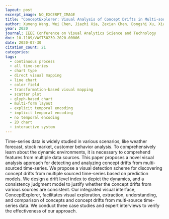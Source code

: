 ```yaml
---
layout: post
excerpt_image: NO_EXCERPT_IMAGE
title: "ConceptExplorer: Visual Analysis of Concept Drifts in Multi-source Time-series Data"
author: Xumeng Wang, Wei Chen, Jiazhi Xia, Zexian Chen, Dongshi Xu, Xiangyang Wu, Mingliang Xu & Tobias Schreck
year: 2020
journal: IEEE Conference on Visual Analytics Science and Technology
doi: 10.1109/VAST50239.2020.00006
date: 2020-07-30
citation_count: 21
categories:
tags:
  - continuous process
  - all time-series
  - chart type
  - direct visual mapping
  - line chart
  - color field
  - transformation-based visual mapping
  - scatter plot
  - glyph-based chart
  - multi-form layout
  - explicit temporal encoding
  - implicit temporal encoding
  - no temporal encoding
  - 2D chart
  - interactive system
---
```

Time-series data is widely studied in various scenarios, like weather forecast, stock market, customer behavior analysis. To comprehensively learn about the dynamic environments, it is necessary to comprehend features from multiple data sources. This paper proposes a novel visual analysis approach for detecting and analyzing concept drifts from multi-sourced time-series. We propose a visual detection scheme for discovering concept drifts from multiple sourced time-series based on prediction models. We design a drift level index to depict the dynamics, and a consistency judgment model to justify whether the concept drifts from various sources are consistent. Our integrated visual interface, ConceptExplorer, facilitates visual exploration, extraction, understanding, and comparison of concepts and concept drifts from multi-source time-series data. We conduct three case studies and expert interviews to verify the effectiveness of our approach.
